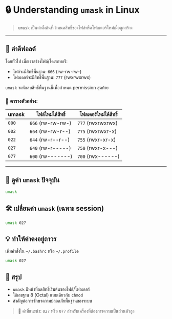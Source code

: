 # 🔒 Understanding `umask` in Linux

> `umask` เป็นค่าตั้งต้นที่กำหนดสิทธิ์ของไฟล์หรือโฟลเดอร์ใหม่เมื่อถูกสร้าง

---

## 📌 ค่าดีฟอลต์

โดยทั่วไป เมื่อเราสร้างไฟล์/ไดเรกทอรี:
- ไฟล์จะมีสิทธิ์พื้นฐาน: `666` (rw-rw-rw-)
- โฟลเดอร์จะมีสิทธิ์พื้นฐาน: `777` (rwxrwxrwx)

`umask` จะหักลบสิทธิ์พื้นฐานนี้เพื่อกำหนด permission สุดท้าย

### 🔢 ตารางตัวอย่าง:

| umask | ไฟล์ใหม่ได้สิทธิ์ | โฟลเดอร์ใหม่ได้สิทธิ์ |
|--------|-------------------|------------------------|
| `000`  | `666` (rw-rw-rw-)  | `777` (rwxrwxrwx)      |
| `002`  | `664` (rw-rw-r--)  | `775` (rwxrwxr-x)      |
| `022`  | `644` (rw-r--r--)  | `755` (rwxr-xr-x)      |
| `027`  | `640` (rw-r-----)  | `750` (rwxr-x---)      |
| `077`  | `600` (rw-------)  | `700` (rwx------)      |

---

## 🔧 ดูค่า `umask` ปัจจุบัน
```bash
umask
```

## 🛠️ เปลี่ยนค่า `umask` (เฉพาะ session)
```bash
umask 027
```

## 💡 ทำให้ค่าคงอยู่ถาวร
เพิ่มคำสั่งใน `~/.bashrc` หรือ `~/.profile`
```bash
umask 027
```

## 📖 สรุป
- `umask` มีหน้าที่ลดสิทธิ์เริ่มต้นของไฟล์/โฟลเดอร์
- ใช้เลขฐาน 8 (Octal) แบบเดียวกับ `chmod`
- สำคัญต่อการรักษาความปลอดภัยพื้นฐานของระบบ

> 🧠 ค่าที่แนะนำ: `027` หรือ `077` สำหรับเครื่องที่ต้องการความเป็นส่วนตัวสูง
